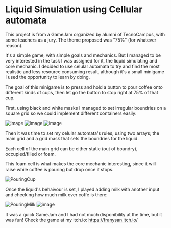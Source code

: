 # Liquid Simulation using Cellular automata

This project is from a GameJam organized by alumni of TecnoCampus, with some teachers as a jury. The theme proposed was "75%" (for whatever reason).

It's a simple game, with simple goals and mechanics. But I managed to be very interested in the task I was assigned for it, the liquid simulating and core mechanic.
I decided to use celular automata to try and find the most realistic and less resource consuming result, although it's a small minigame I used the opportunity to learn by doing.

The goal of this minigame is to press and hold a button to pour coffee onto different kinds of cups, then let go the button to stop right at 75% of that cup.

First, using black and white masks I managed to set irregular boundries on a square grid so we could implement different containers easily:

![image](https://github.com/user-attachments/assets/16d483fb-e34f-4566-ad7e-4378b15e0008)
![image](https://github.com/user-attachments/assets/ce60cf0c-4c29-4275-a946-5fcbdae5aaee)
![image](https://github.com/user-attachments/assets/8b197604-238b-4e30-849e-2c6f6e0e1781)

Then it was time to set my celular automata's rules, using two arrays; the main grid and a grid mask that sets the boundries for the liquid.

Each cell of the main grid can be either static (out of boundry), occupied/filled or foam. 

This foam cell is what makes the core mechanic interesting, since it will raise while coffee is pouring but drop once it stops.

![PouringCup](https://github.com/user-attachments/assets/89894b03-1836-4a29-9101-95576113a19a)

Once the liquid's behaivour is set, I played adding milk with another input and checking how much milk over coffe is there:

![PouringMilk](https://github.com/user-attachments/assets/94102356-7e56-4aad-99bd-de32407f85be)
![image](https://github.com/user-attachments/assets/844c149a-4ba7-4e6b-bfb2-de65734f5b22)

It was a quick GameJam and I had not much disponibility at the time, but it was fun! Check the game at my itch.io: https://franysan.itch.io/
